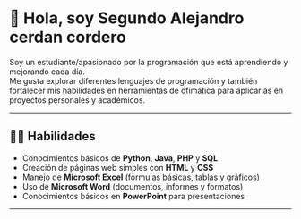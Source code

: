 # 👋 Hola, soy Segundo Alejandro cerdan cordero

Soy un estudiante/apasionado por la programación que está aprendiendo y mejorando cada día.  
Me gusta explorar diferentes lenguajes de programación y también fortalecer mis habilidades en herramientas de ofimática para aplicarlas en proyectos personales y académicos.  

---

## 👨‍💻 Habilidades
- Conocimientos básicos de **Python**, **Java**, **PHP** y **SQL**  
- Creación de páginas web simples con **HTML** y **CSS**  
- Manejo de **Microsoft Excel** (fórmulas básicas, tablas y gráficos)  
- Uso de **Microsoft Word** (documentos, informes y formatos)  
- Conocimientos básicos en **PowerPoint** para presentaciones  

---

